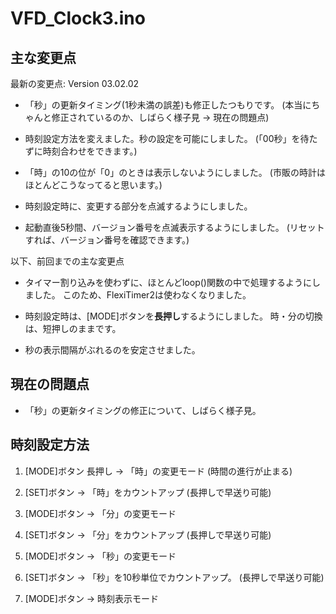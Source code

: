 # VFD_Clock3.ino

## 主な変更点

最新の変更点: Version 03.02.02

* 「秒」の更新タイミング(1秒未満の誤差)も修正したつもりです。
(本当にちゃんと修正されているのか、しばらく様子見 → 現在の問題点)

* 時刻設定方法を変えました。秒の設定を可能にしました。
(「00秒」を待たずに時刻合わせをできます。)

* 「時」の10の位が「0」のときは表示しないようにしました。
(市販の時計はほとんどこうなってると思います。)

* 時刻設定時に、変更する部分を点滅するようにしました。

* 起動直後5秒間、バージョン番号を点滅表示するようにしました。
(リセットすれば、バージョン番号を確認できます。)


以下、前回までの主な変更点

* タイマー割り込みを使わずに、ほとんどloop()関数の中で処理するようにしました。
このため、FlexiTimer2は使わなくなりました。

* 時刻設定時は、[MODE]ボタンを**長押し**するようにしました。
時・分の切換は、短押しのままです。

* 秒の表示間隔がぶれるのを安定させました。


## 現在の問題点

* 「秒」の更新タイミングの修正について、しばらく様子見。


## 時刻設定方法

1. [MODE]ボタン 長押し → 「時」の変更モード (時間の進行が止まる)

2. [SET]ボタン → 「時」をカウントアップ (長押しで早送り可能)

3. [MODE]ボタン → 「分」の変更モード

4. [SET]ボタン → 「分」をカウントアップ (長押しで早送り可能)

5. [MODE]ボタン → 「秒」の変更モード

6. [SET]ボタン → 「秒」を10秒単位でカウントアップ。 (長押しで早送り可能)

7. [MODE]ボタン → 時刻表示モード

